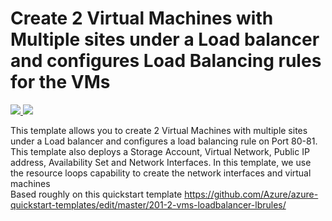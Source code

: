 # Create 2 Virtual Machines with Multiple sites under a Load balancer and configures Load Balancing rules for the VMs

<a href="https://portal.azure.com/#create/Microsoft.Template/urihttps://raw.githubusercontent.com/DivineOps/ilb-multi-site/master/azuredeploy.json" target="_blank">
    <img src="http://azuredeploy.net/deploybutton.png"/>
</a>
<a href="http://armviz.io/#/?load=https://raw.githubusercontent.com/DivineOps/ilb-multi-site/master/azuredeploy.json" target="_blank">
    <img src="http://armviz.io/visualizebutton.png"/>
</a>

This template allows you to create 2 Virtual Machines with multiple sites under a Load balancer and configures a load balancing rule on Port 80-81. 
<br />
This template also deploys a Storage Account, Virtual Network, Public IP address, Availability Set and Network Interfaces.
In this template, we use the resource loops capability to create the network interfaces and virtual machines
<br />
Based roughly on this quickstart template https://github.com/Azure/azure-quickstart-templates/edit/master/201-2-vms-loadbalancer-lbrules/ 
